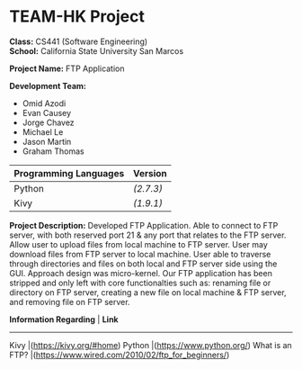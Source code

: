 # TEAM-HK Project

**Class:** CS441 (Software Engineering) <br />
**School:** California State University San Marcos


**Project Name:** FTP Application

**Development Team:** 
- Omid Azodi
- Evan Causey
- Jorge Chavez
- Michael Le
- Jason Martin
- Graham Thomas

**Programming Languages** | **Version**
------------------------- | -----------
Python                    | *(2.7.3)*
Kivy                      | *(1.9.1)*


**Project Description:**
Developed FTP Application. Able to connect to FTP server, with both reserved
port 21 & any port that relates to the FTP server. Allow user to upload files 
from local machine to FTP server. User may download files from FTP server to 
local machine. User able to traverse through directories and files on both local 
and FTP server side using the GUI. Approach design was micro-kernel. Our FTP
application has been stripped and only left with core functionalties such as:
renaming file or directory on FTP server, creating a new file on local machine &
FTP server, and removing file on FTP server.


**Information Regarding** | **Link**
-------------------------  ----------
Kivy					  |(https://kivy.org/#home)
Python					  |(https://www.python.org/)
What is an FTP? 		  |(https://www.wired.com/2010/02/ftp_for_beginners/)